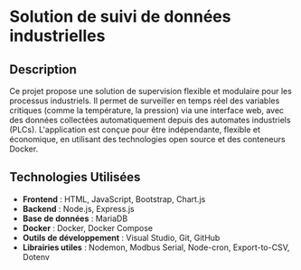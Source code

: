 # Solution de suivi de données industrielles
 
## Description
Ce projet propose une solution de supervision flexible et modulaire pour les processus industriels. Il permet de surveiller en temps réel des variables critiques (comme la température, la pression) via une interface web, avec des données collectées automatiquement depuis des automates industriels (PLCs). L'application est conçue pour être indépendante, flexible et économique, en utilisant des technologies open source et des conteneurs Docker.
 
## Technologies Utilisées
- **Frontend** : HTML, JavaScript, Bootstrap, Chart.js
- **Backend** : Node.js, Express.js
- **Base de données** : MariaDB
- **Docker** : Docker, Docker Compose
- **Outils de développement** : Visual Studio, Git, GitHub
- **Librairies utiles** : Nodemon, Modbus Serial, Node-cron, Export-to-CSV, Dotenv